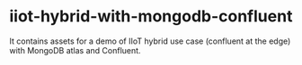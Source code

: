 # iiot-hybrid-with-mongodb-confluent
It contains assets for a demo of IIoT hybrid use case (confluent at the edge) with MongoDB atlas and Confluent.
